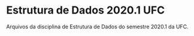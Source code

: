 # Estrutura de Dados 2020.1 UFC
 
Arquivos da disciplina de Estrutura de Dados do semestre 2020.1 da UFC.